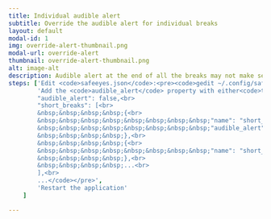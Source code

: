 ```yaml
---
title: Individual audible alert
subtitle: Override the audible alert for individual breaks
layout: default
modal-id: 1
img: override-alert-thumbnail.png
modal-url: override-alert
thumbnail: override-alert-thumbnail.png
alt: image-alt
description: Audible alert at the end of all the breaks may not make sense. You can enable or disable audible alert for selected breaks only.
steps: ['Edit <code>safeeyes.json</code>:<pre><code>gedit ~/.config/safeyes/safeeyes.json</code></pre>',
		'Add the <code>audible_alert</code> property with either<code>true</code> or <code>false</code> value to the desired breaks to override the default option: <pre><code>...<br>
		"audible_alert": false,<br>
		"short_breaks": [<br>
		&nbsp;&nbsp;&nbsp;&nbsp;{<br>
		&nbsp;&nbsp;&nbsp;&nbsp;&nbsp;&nbsp;&nbsp;&nbsp;"name": "short_break_close_eyes",<br>
		&nbsp;&nbsp;&nbsp;&nbsp;&nbsp;&nbsp;&nbsp;&nbsp;"audible_alert": true,<br>
		&nbsp;&nbsp;&nbsp;&nbsp;},<br>
		&nbsp;&nbsp;&nbsp;&nbsp;{<br>
		&nbsp;&nbsp;&nbsp;&nbsp;&nbsp;&nbsp;&nbsp;&nbsp;"name": "short_break_roll_eyes"<br>
		&nbsp;&nbsp;&nbsp;&nbsp;},<br>
		&nbsp;&nbsp;&nbsp;&nbsp;...<br>
		],<br>
		...</code></pre>',
		'Restart the application'
	]

---
```

